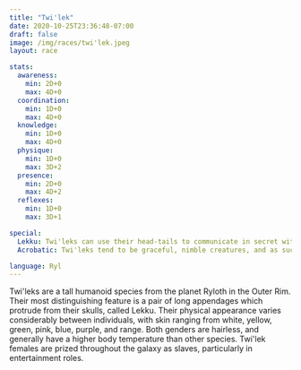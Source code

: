 ```yaml
---
title: "Twi'lek"
date: 2020-10-25T23:36:48-07:00
draft: false
image: /img/races/twi'lek.jpeg
layout: race

stats:
  awareness:
    min: 2D+0
    max: 4D+0
  coordination:
    min: 1D+0
    max: 4D+0
  knowledge:
    min: 1D+0
    max: 4D+0
  physique:
    min: 1D+0
    max: 3D+2
  presence:
    min: 2D+0
    max: 4D+2
  reflexes:
    min: 1D+0
    max: 3D+1

special:
  Lekku: Twi'leks can use their head-tails to communicate in secret with each other, using a form of sign language. All Twi'lek are fluent in this secret language, but other species are unable to achieve full fluency due to the subtle movements used.
  Acrobatic: Twi'leks tend to be graceful, nimble creatures, and as such they receive a 0D+2 bonus to Acrobatics if they have trained in that skill.

language: Ryl
---
```


Twi'leks are a tall humanoid species from the planet Ryloth in the Outer Rim. Their most distinguishing feature is a pair of long appendages which protrude from their skulls, called Lekku. Their physical appearance varies considerably between individuals, with skin ranging from white, yellow, green, pink, blue, purple, and range. Both genders are hairless, and generally have a higher body temperature than other species. Twi'lek females are prized throughout the galaxy as slaves, particularly in entertainment roles. 

